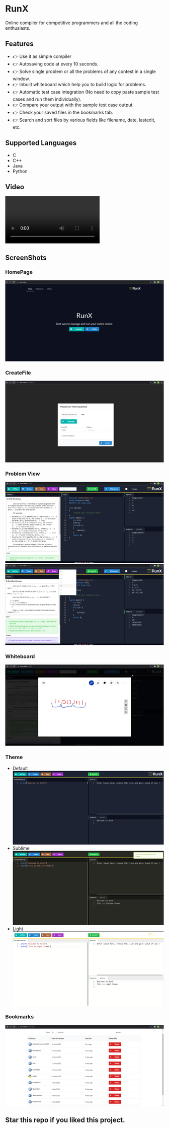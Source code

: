 # RunX
Online compiler for competitive programmers and all the coding enthusiasts.
## Features
* 👉 Use it as simple compiler
* 👉 Autosaving code at every 10 seconds.
* 👉 Solve single problem or all the problems of any contest in a single window.
* 👉 Inbuilt whiteboard which help you to build logic for problems.
* 👉 Automatic test case integration (No need to copy paste sample test cases and run them individually). 
* 👉 Compare your output with the sample test case output.
* 👉 Check your saved files in the bookmarks tab.
* 👉 Search and sort files by various fields like filename, date, lastedit, etc.
## Supported Languages
* C
* C++
* Java
* Python
## Video
![Video](./ScreenShots/final_linkedin.mp4)
## ScreenShots
### HomePage
![HomePage](./ScreenShots/Homepage2.png)
### CreateFile
![CreateFile](./ScreenShots/Codeforces_file.png)
### Problem View
![ProblemView1](./ScreenShots/ProblemView1.png)
![ProblemView2](./ScreenShots/ProblemView2.png)
### Whiteboard
![WhiteBoard](./ScreenShots/WhiteBoard.png)
### Theme
* Default
![Default](./ScreenShots/Default.png)
* Sublime
![Sublime](./ScreenShots/Sublime.png)
* Light
![Light](./ScreenShots/Light.png)
### Bookmarks
![Bookmarks](./ScreenShots/Bookmarks2.png)

## Star this repo if you liked this project.
